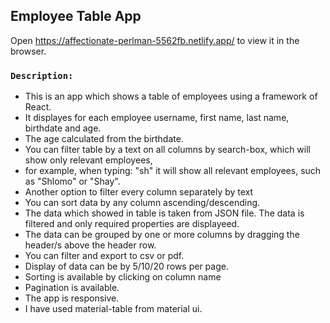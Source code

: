 ## Employee Table App
Open https://affectionate-perlman-5562fb.netlify.app/ to view it in the browser.

### `Description:`
<ul>
<li>This is an app which shows a table of employees using a framework of React.
<li>It displayes for each employee username, first name, last name, birthdate and age.
<li>The age calculated from the birthdate.
<li>You can filter table by a text on all columns by search-box, which will show only relevant employees,
<li>for example, when typing: "sh" it will show all relevant employees, such as "Shlomo" or "Shay".
<li>Another option to filter every column separately by text
<li>You can sort data by any column ascending/descending.
<li>The data which showed in table is taken from JSON file. The data is filtered and only required properties are displayeed.
<li>The data can be grouped by one or more columns by  dragging the header/s above the header row.
<li>You can filter and export to csv or pdf.
<li>Display of data can be by 5/10/20 rows per page.
<li>Sorting is available by clicking on column name
<li>Pagination is available.
<li>The app is responsive.
<li>I have used material-table from material ui.
</ul>

